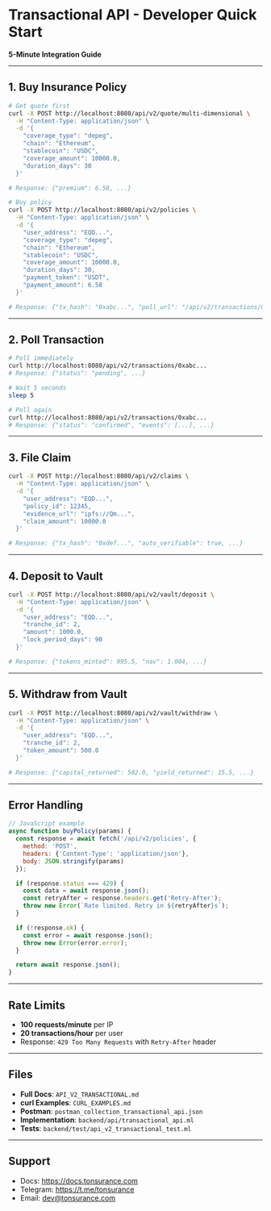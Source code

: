 # Transactional API - Developer Quick Start

**5-Minute Integration Guide**

---

## 1. Buy Insurance Policy

```bash
# Get quote first
curl -X POST http://localhost:8080/api/v2/quote/multi-dimensional \
  -H "Content-Type: application/json" \
  -d '{
    "coverage_type": "depeg",
    "chain": "Ethereum",
    "stablecoin": "USDC",
    "coverage_amount": 10000.0,
    "duration_days": 30
  }'

# Response: {"premium": 6.58, ...}

# Buy policy
curl -X POST http://localhost:8080/api/v2/policies \
  -H "Content-Type: application/json" \
  -d '{
    "user_address": "EQD...",
    "coverage_type": "depeg",
    "chain": "Ethereum",
    "stablecoin": "USDC",
    "coverage_amount": 10000.0,
    "duration_days": 30,
    "payment_token": "USDT",
    "payment_amount": 6.58
  }'

# Response: {"tx_hash": "0xabc...", "poll_url": "/api/v2/transactions/0xabc..."}
```

---

## 2. Poll Transaction

```bash
# Poll immediately
curl http://localhost:8080/api/v2/transactions/0xabc...
# Response: {"status": "pending", ...}

# Wait 5 seconds
sleep 5

# Poll again
curl http://localhost:8080/api/v2/transactions/0xabc...
# Response: {"status": "confirmed", "events": [...], ...}
```

---

## 3. File Claim

```bash
curl -X POST http://localhost:8080/api/v2/claims \
  -H "Content-Type: application/json" \
  -d '{
    "user_address": "EQD...",
    "policy_id": 12345,
    "evidence_url": "ipfs://Qm...",
    "claim_amount": 10000.0
  }'

# Response: {"tx_hash": "0xdef...", "auto_verifiable": true, ...}
```

---

## 4. Deposit to Vault

```bash
curl -X POST http://localhost:8080/api/v2/vault/deposit \
  -H "Content-Type: application/json" \
  -d '{
    "user_address": "EQD...",
    "tranche_id": 2,
    "amount": 1000.0,
    "lock_period_days": 90
  }'

# Response: {"tokens_minted": 995.5, "nav": 1.004, ...}
```

---

## 5. Withdraw from Vault

```bash
curl -X POST http://localhost:8080/api/v2/vault/withdraw \
  -H "Content-Type: application/json" \
  -d '{
    "user_address": "EQD...",
    "tranche_id": 2,
    "token_amount": 500.0
  }'

# Response: {"capital_returned": 502.0, "yield_returned": 15.5, ...}
```

---

## Error Handling

```javascript
// JavaScript example
async function buyPolicy(params) {
  const response = await fetch('/api/v2/policies', {
    method: 'POST',
    headers: {'Content-Type': 'application/json'},
    body: JSON.stringify(params)
  });

  if (response.status === 429) {
    const data = await response.json();
    const retryAfter = response.headers.get('Retry-After');
    throw new Error(`Rate limited. Retry in ${retryAfter}s`);
  }

  if (!response.ok) {
    const error = await response.json();
    throw new Error(error.error);
  }

  return await response.json();
}
```

---

## Rate Limits

- **100 requests/minute** per IP
- **20 transactions/hour** per user
- Response: `429 Too Many Requests` with `Retry-After` header

---

## Files

- **Full Docs**: `API_V2_TRANSACTIONAL.md`
- **curl Examples**: `CURL_EXAMPLES.md`
- **Postman**: `postman_collection_transactional_api.json`
- **Implementation**: `backend/api/transactional_api.ml`
- **Tests**: `backend/test/api_v2_transactional_test.ml`

---

## Support

- Docs: https://docs.tonsurance.com
- Telegram: https://t.me/tonsurance
- Email: dev@tonsurance.com
